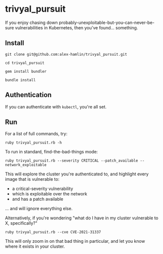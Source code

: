 # trivyal_pursuit
If you enjoy chasing down probably-unexploitable-but-you-can-never-be-sure vulnerabilities in Kubernetes, then you've found... something.

## Install
`git clone git@github.com:alex-hamlin/trivyal_pursuit.git`

`cd trivyal_pursuit`

`gem install bundler`

`bundle install`

## Authentication
If you can authenticate with `kubectl`, you're all set.

## Run
For a list of full commands, try:

`ruby trivyal_pursuit.rb -h`

To run in standard, find-the-bad-things mode:

`ruby trivyal_pursuit.rb --severity CRITICAL --patch_available --network_exploitable`

This will explore the cluster you're authenticated to, and highlight every image that is vulnerable to:

* a critical-severity vulnerability
* which is exploitable over the network
* and has a patch available

... and will ignore everything else.

Alternatively, if you're wondering "what do I have in my cluster vulnerable to X, specifically?"

`ruby trivyal_pursuit.rb --cve CVE-2021-31337`

This will only zoom in on that bad thing in particular, and let you know where it exists in your cluster.
